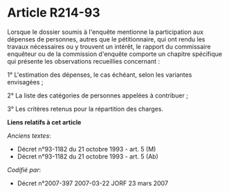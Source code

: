 # Article R214-93

Lorsque le dossier soumis à l'enquête mentionne la participation aux dépenses de personnes, autres que le pétitionnaire, qui
ont rendu les travaux nécessaires ou y trouvent un intérêt, le rapport du commissaire enquêteur ou de la commission d'enquête
comporte un chapitre spécifique qui présente les observations recueillies concernant :

1° L'estimation des dépenses, le cas échéant, selon les variantes envisagées ;

2° La liste des catégories de personnes appelées à contribuer ;

3° Les critères retenus pour la répartition des charges.

**Liens relatifs à cet article**

_Anciens textes_:

  - Décret n°93-1182 du 21 octobre 1993 - art. 5 (M)
  - Décret n°93-1182 du 21 octobre 1993 - art. 5 (Ab)

_Codifié par_:

  - Décret n°2007-397 2007-03-22 JORF 23 mars 2007
